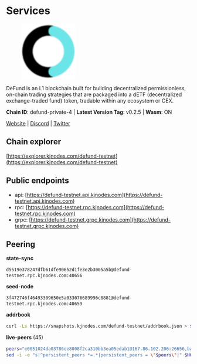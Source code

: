 # Services

<figure><img src="https://raw.githubusercontent.com/kj89/cosmos-images/main/logos/defund.png" width="150" alt=""><figcaption></figcaption></figure>

DeFund is an L1 blockchain built for building decentralized permissionless,  on-chain trading strategies that are packaged into a dETF (decentralized  exchange-traded fund) token, tradable within any ecosystem or CEX.

**Chain ID**: defund-private-4 | **Latest Version Tag**: v0.2.5 | **Wasm**: ON

[Website](https://www.defund.app) | [Discord](https://discord.gg/FV26pRPZ3P) | [Twitter](https://twitter.com/defund_finance)




## Chain explorer
[https://explorer.kjnodes.com/defund-testnet](https://explorer.kjnodes.com/defund-testnet)

## Public endpoints

* api: [https://defund-testnet.api.kjnodes.com](https://defund-testnet.api.kjnodes.com)
* rpc: [https://defund-testnet.rpc.kjnodes.com](https://defund-testnet.rpc.kjnodes.com)
* grpc: [https://defund-testnet.grpc.kjnodes.com](https://defund-testnet.grpc.kjnodes.com)

## Peering

**state-sync**

```text
d5519e378247dfb61dfe90652d1fe3e2b3005a5b@defund-testnet.rpc.kjnodes.com:40656
```

**seed-node**

```text
3f472746f46493309650e5a033076689996c8881@defund-testnet.rpc.kjnodes.com:40659
```

**addrbook**
```bash
curl -Ls https://snapshots.kjnodes.com/defund-testnet/addrbook.json > $HOME/.defund/config/addrbook.json
```

**live-peers** (45)
```bash
peers="e0051024da03786ee8008f2ca310bb3ea05edab1@167.86.102.206:26656,ba0abf77c2dec230a7ae06b32d1abf63dbd48642@5.9.82.120:61656,6d17e0f49bc1856c732f1d439647720ba127aab8@84.46.247.5:26656,96032785e25305d054fcf20d5f606981032b5569@135.181.206.160:26656,0d84b9ecc2145bbdbf7711c100aad967afef6bd2@5.161.65.211:26656,0108df8793ec07fa82ea202d54b70c603b827ea4@5.9.81.251:656,48fe32b3f93472a26854ee6fef69447f62a265ed@199.175.98.109:26656,7f8cdf82657d23568c650a87b039539d4b234016@164.68.113.162:30656,76d932d75b5de4c1799f8702b0047a4ab3de1b14@154.53.63.156:30656,2687b608599ef656f343a790f21fb3fb9292668e@194.146.13.187:26656,d7c675fa2eef507d4e2270c442383a886cade959@207.180.248.230:26656,6691e56c95ca475481f61418c28e11ca2e4469fe@194.146.13.186:26656,d9516be6f5fffad9d2fa4354126c46ca5a6c9310@154.53.55.128:30656,e26206d0e39515fb07915b28e468729340eb112e@38.242.244.163:26656,38c2e79f4d9043aac5fd699d3bd5b8c3bdab0ab2@154.12.241.185:26656,278602404e78c23f5aff7a04802179ad7ffaa676@18.234.102.132:26656,e3c348467a8c88c0f65e2ca8a71875d2a384b8b4@185.16.39.19:60656,2b8a63defdcde856b7c4febac9658ad2ef26befb@65.108.9.230:18656,1ef2946255fcfcd37d0f518ff9beab256223ecca@38.242.140.2:26656,e66e19289f671e734bee82f79e5e8ca5da7d249b@155.133.27.251:27656,78c53aca778b1239158cf4bf6a3aeeb2239501bb@38.242.216.35:40656,d5519e378247dfb61dfe90652d1fe3e2b3005a5b@65.109.68.190:40656,475831e66548184ac8402e3dd3c9d39bd08b5c68@38.242.139.98:26656,ea1af576f728832d90d4fe9944e45743bb270f24@154.12.245.40:30656,7e6bb7063b51a7a5e6433efb8c552e7e0542fc58@217.76.50.67:26656,b2d33977b8bca9790df391dd3559e65514f95c0f@194.146.13.253:26656,11dd3e4614218bf584b6134148e2f8afae607d93@142.132.231.118:26656,ef7aa61f227ae0449f4eda42b00652fe7e1577b1@65.109.85.215:36656,d1b61b43b9475e9d509f720415b75c30cb92bfb3@89.117.58.38:26656,86ba2d9b6d88cd7776147a39b4eb377bd47749fb@62.141.45.243:40656,8de6c9431267b27c44bb4515659cacadd3956bae@78.25.145.168:40656,be03d4e62e7c373ca3a71e8c7e28553f8f760d08@135.181.78.198:26656,1a4f0f016ffc8f6814835dc20f5bb7050b2eac90@38.242.239.25:36656,9fc47f55128d84c8133fecf1aaee10df975041e2@199.175.98.108:26656,9caa4ac64062fa1178a9db93d24209841bbd30ba@199.175.98.110:26656,41c5b53745e065bee2f46970e6590ce1c4884401@164.68.113.190:26656,3209ec925afead6706ac250aae88d1b85a45a2d3@167.86.85.247:30656,a04b2fa85b4636dca6e3841396b7eda6a24f22f7@194.195.87.106:26656,be84fe3e022e2536c090af3796a26a9d99daf8ec@146.190.228.21:26656,69cce9d9a6f24c1cdada09bc7afed34937d39dea@89.163.209.173:40656,52a6de973b9ad92caada32c2e65655b4d92578de@65.109.2.29:26656,dd69612ab963467a13c0ff0c454dd39053a6412d@65.21.144.94:36656,807a0dc497bec0ab730310738ef7d27fd3df7671@155.133.27.248:27656,bf49dcb52d911e6edf8f553e7e6da7f9fbdadc39@212.23.222.89:26656,d941341fa0f985d853f0e044d075234776cf1df6@77.232.37.54:26656"
sed -i -e "s|^persistent_peers *=.*|persistent_peers = \"$peers\"|" $HOME/.defund/config/config.toml
```
